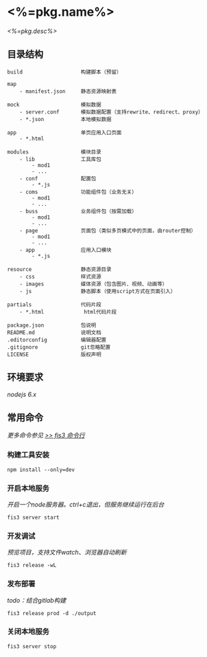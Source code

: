 # <%=pkg.name%>

*<%=pkg.desc%>*

## 目录结构

```
build                   构建脚本（预留）

map
    - manifest.json     静态资源映射表

mock                    模拟数据
    - server.conf       模拟数据配置（支持rewrite、redirect、proxy）
    - *.json            本地模拟数据

app                     单页应用入口页面
    - *.html

modules                 模块目录
    - lib               工具库包
        - mod1
        - ...
    - conf              配置包
        - *.js
    - coms              功能组件包（业务无关）
        - mod1
        - ...
    - buss              业务组件包（按需加载）
        - mod1
        - ...
    - page              页面包（类似多页模式中的页面，由router控制）
        - mod1
        - ...
    - app               应用入口模块
        - *.js

resource                静态资源目录
    - css               样式资源
    - images            媒体资源（包含图片、视频、动画等）
    - js                静态脚本（使用script方式在页面引入）

partials                代码片段
    - *.html             html代码片段
    
package.json            包说明
README.md               说明文档
.editorconfig           编辑器配置
.gitignore              git忽略配置
LICENSE                 版权声明
```

## 环境要求

*nodejs 6.x*

## 常用命令


*更多命令参见 <a href="http://fis.baidu.com/fis3/docs/api/command.html" target="_blank" title="点击了解更多...">>> fis3 命令行</a>*


### 构建工具安装

```
npm install --only=dev
```

### 开启本地服务

*开启一个node服务器。ctrl+c退出，但服务继续运行在后台*

```
fis3 server start
```

### 开发调试

*预览项目，支持文件watch、浏览器自动刷新*

```
fis3 release -wL
```

### 发布部署

*todo：结合gitlab构建*

```
fis3 release prod -d ./output
```


### 关闭本地服务

```
fis3 server stop
```


